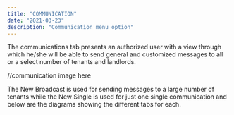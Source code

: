 ```yaml
---
title: "COMMUNICATION"
date: "2021-03-23"
description: "Communication menu option"
---
```



The communications tab presents an authorized user with a view through which he/she will be able to send general and customized messages to all or a select number of tenants and landlords.

//communication image here

The New Broadcast is used for sending messages to a large number of tenants while the New Single is used for just one single communication and below are the diagrams showing the different tabs for each. 
